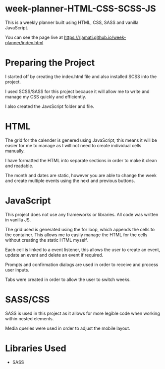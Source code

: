 # week-planner-HTML-CSS-SCSS-JS
This is a weekly planner built using HTML, CSS, SASS and vanilla JavaScript.

You can see the page live at https://rjamati.github.io/week-planner/index.html

# Preparing the Project
I started off by creating the index.html file and also installed SCSS into the project.

I used SCSS/SASS for this project because it will allow me to write and manage my CSS quickly and efficiently.

I also created the JavsScript folder and file.

# HTML
The grid for the calender is genered using JavaScript, this means it will be easier for me to manage as I will not need to create individual cells manually.

I have formatted the HTML into separate sections in order to make it clean and readable.

The month and dates are static, however you are able to change the week and create multiple events using the next and previous buttons.

# JavaScript
This project does not use any frameworks or libraries. All code was written in vanilla JS.

The grid used is generated using the for loop, which appends the cells to the container. This allows me to easily manage the HTML for the cells without creating the static HTML myself.

Each cell is linked to a event listener, this allows the user to create an event, update an event and delete an event if required.

Prompts and confirmation dialogs are used in order to receive and process user inputs.

Tabs were created in order to allow the user to switch weeks.

# SASS/CSS
SASS is used in this project as it allows for more legible code when working within nested elements.

Media queries were used in order to adjust the mobile layout.

# Libraries Used

- SASS

